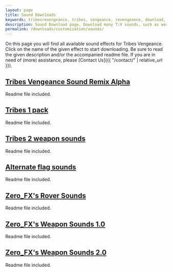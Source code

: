```yaml
---
layout: page
title: Sound Downloads
keywords: tribesrevengeance, tribes, vengeance, revengeance, download, sound, effect, t1, t2, 1, 2, flag, rover, weapon
description: Sound Download page. Download many T:V sounds, such as weapon sounds and more!
permalink: /downloads/customization/sounds/
---
```


On this page you will find all available sound effects for Tribes Vengeance. Click on the name of the given effect to start downloading. Be sure to read the given description and/or the accompanied readme file. If you are in need of (more) assistance, please [Contact Us]({{ "/contact/" | relative_url }}).

## <a href='{{ site.downloads_url | append: "/Customization/Sounds/SoundEffects_remix.rar" }}' target='_blank' rel="nofollow" download='SoundEffects_remix.rar'>Tribes Vengeance Sound Remix Alpha</a>

Readme file included.

## <a href='{{ site.downloads_url | append: "/Customization/Sounds/t1_pack.zip" }}' target='_blank' rel="nofollow" download='t1_pack.zip'>Tribes 1 pack</a>

Readme file included.

## <a href='{{ site.downloads_url | append: "/Customization/Sounds/T2WepSounds4TV.rar" }}' target='_blank' rel="nofollow" download='T2WepSounds4TV.rar'>Tribes 2 weapon sounds</a>

Readme file included.

## <a href='{{ site.downloads_url | append: "/Customization/Sounds/TV_Alternate_Flag_Sounds.rar" }}' target='_blank' rel="nofollow" download='TV_Alternate_Flag_Sounds.rar'>Alternate flag sounds</a>

Readme file included.

## <a href='{{ site.downloads_url | append: "/Customization/Sounds/Zero_Rover_Sounds.zip" }}' target='_blank' rel="nofollow" download='Zero_Rover_Sounds.zip'>Zero_FX's Rover Sounds</a>

Readme file included.

## <a href='{{ site.downloads_url | append: "/Customization/Sounds/Zero_Weapons1.0.zip" }}' target='_blank' rel="nofollow" download='Zero_Weapons1.0.zip'>Zero_FX's Weapon Sounds 1.0</a>

Readme file included.

## <a href='{{ site.downloads_url | append: "/Customization/Sounds/Zero_Weapon_Sounds2.0.zip" }}' target='_blank' rel="nofollow" download='Zero_Weapon_Sounds2.0.zip'>Zero_FX's Weapon Sounds 2.0</a>

Readme file included.
